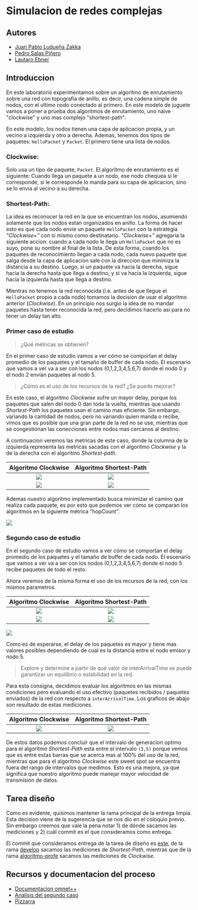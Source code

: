 # Simulacion de redes complejas

## Autores
- [Juan Pablo Ludueña Zakka](mailto:juan.luduena.161@mi.unc.edu.ar)
- [Pedro Salas Piñero](mailto:pedrosalaspinero@mi.unc.edu.ar)
- [Lautaro Ebner](mailto:lautaro.ebner@mi.unc.edu.ar)

## Introduccion

En este laboratorio experimentamos sobre un algoritmo de enrutamiento sobre una red con topografia de anillo, es decir, una cadena simple de nodos, con el ultimo nodo conectado al primero. En este modelo de juguete vamos a poner a prueba dos algoritmos de enrutamiento, uno naive "clockwise" y uno mas complejo "shortest-path".

En este modelo, los nodos tienen una capa de aplicacion propia, y un vecino a izquierda y otro a derecha. Ademas, tenemos dos tipos de paquetes: `HelloPacket` y `Packet`. El primero tiene una lista de nodos.


### Clockwise: 
Solo usa un tipo de paquete, `Packet`. El algoritmo de enrutamiento es el siguiente: Cuando llega un paquete a un nodo, ese nodo chequea si le corresponde, si le corresponde lo manda para su capa de aplicacion, sino se lo envia al vecino a su derecha. 

### Shortest-Path: 
La idea es reconocer la red en la que se encuentran los nodos, asumiendo solamente que los nodos estan organizados en anillo. La forma de hacer esto es que cada nodo envie un paquete `HelloPacket` con la estrategia *"Clockwise+"* con si mismo como destinatario. *"Clockwise+"* agregaria la siguiente accion: cuando a cada nodo le llega un `HelloPacket` que no es suyo, pone su nombre al final de la lista. De esta forma, cuando los paquetes de reconocimiento llegan a cada nodo, cada nuevo paquete que salga desde la capa de aplicacion sale con la direccion que minimiza la distancia a su destino. Luego, si un paquete va hacia la derecha, sigue hacia la derecha hasta que llega a destino, y si va hacia la izquierda, sigue hacia la izquierda hasta que llega a destino. 

Mientras no tenemos la red reconocida (i.e. antes de que llegue el `HelloPacket` propio a cada nodo) tomamos la decision de usar el algoritmo anterior (*Clockwise*). En un principio nos surgio la idea de no mandar paquetes hasta tener reconocida la red, pero decidimos hacerlo asi para no tener un delay tan alto.


### Primer caso de estudio
> ¿Qué métricas se obtienen? 

En el primer caso de estudio vamos a ver cómo se comportan el delay promedio de los paquetes y el tamaño de buffer de cada nodo. El escenario que vamos a ver va a ser con los nodos (0,1,2,3,4,5,6,7) donde el nodo 0 y el nodo 2 envían paquetes al nodo 5. 

> ¿Cómo es el uso de los recursos de la red? ¿Se puede mejorar?

En este caso, el algoritmo *Clockwise* sufre un mayor delay, porque los paquetes que salen del nodo 0 dan toda la vuelta, mientras que usando *Shortest-Path* los paquetes usan el camino mas eficiente. Sin embargo, variando la cantidad de nodos, pero no variando quien manda o recibe, vimos que es posible que una gran parte de la red no se use, mientras que se congestionan las conecciones entre nodos mas cercanos al destino.

A continuacion veremos las metricas de este caso, donde la columna de la izquierda representa las metricas sacadas con el algoritmo *Clockwise* y la de la derecha con el algoritmo *Shortest-path*.


| Algoritmo **Clockwise**| Algoritmo **Shortest-Path**|
|:----------------------:|:--------------------------:|
|![](/assets/AlgoritmoProfe-Caso1-delay.svg)| ![](/assets/ShortestPath-Caso1-delay.svg) |
| ![](/assets/AlgoritmoProfe-Caso1-buffersize.svg) | ![](/assets/ShortestPath-Caso1-buffersize.svg) |


Ademas nuestro algoritmo implementado busca minimizar el camino que realiza cada paquete, es por esto que podemos ver cómo se comparan los algoritmos en la siguiente métrica "hopCount".



 ![](/assets/C1-hopcount.svg)


### Segundo caso de estudio

En el segundo caso de estudio vamos a ver cómo se comportan el delay promedio de los paquetes y el tamaño de buffer de cada nodo. El escenario que vamos a ver va a ser con los nodos (0,1,2,3,4,5,6,7) donde el nodo 5 recibe paquetes de todo el resto. 

Ahora veremos de la misma forma el uso de los recursos de la red, con los mismos parametros.


| Algoritmo **Clockwise**| Algoritmo **Shortest-Path**|
|:----------------------:|:--------------------------:|
|![](/assets/AlgoritmoProfe-Caso2-delay.svg)| ![](/assets/ShortestPath-Caso2-delay.svg) |
| ![](/assets/AlgoritmoProfe-Caso2-buffersize.svg) | ![](/assets/ShortestPath-Caso2-buffersize.svg) |



 ![](/assets/C2-hopcount.svg)

Como es de esperarse, el delay de los paquetes es mayor y tiene mas valores posibles dependiendo de cual es la distancia entre el nodo emisor y nodo 5.

> Explore y determine a partir de qué valor de interArrivalTime se puede garantizar un equilibrio o estabilidad en la red. 

Para esta consigna, decidimos evaluar los algoritmos en las mismas condiciones pero evaluando el uso efectivo (paquetes recibidos / paquetes enviados) de la red con respecto a `interArrivalTime`. Los graficos de abajo son resultado de estas mediciones.


| Algoritmo **Clockwise**| Algoritmo **Shortest-Path**|
|:-----:|:------:|
|![](/assets/ultimo-clockwise.svg)|![](/assets/ultimo-shortestpath.svg)|

De estos datos podemos concluir que el intervalo de generacion optimo para el algoritmo *Shortest-Path* esta entre el intervalo `(3,5)` porque vemos que es entre estas barras que se acerca mas al 100% del uso de la red, mientras que para el algoritmo *Clockwise* este sweet spot se encuentra fuera del rango de intervalos que medimos. Esto es una mejora, ya que significa que nuestro algoritmo puede manejar mayor velocidad de transmision de datos.


## Tarea diseño

Como es evidente, quisimos mantener la rama principal de la entrega limpia. Esta decision viene de la sugerencia que se nos dio en el coloquio previo. Sin embargo creemos que vale la pena notar 1) de dónde sacamos las mediciones y 2) cuál commit es el que consideramos como entrega. 

El commit que consideramos entrega de la tarea de diseño es [este](https://bitbucket.org/redes-famaf/redes23lab4g28/src/86f29d958777ddc1de1b79d1ea752e0a498cdd3e), de la rama [develop](https://bitbucket.org/redes-famaf/redes23lab4g28/src/develop/) sacamos las mediciones de *Shortest-Path*, mientras que de la rama [algoritmo-profe](https://bitbucket.org/redes-famaf/redes23lab4g28/src/algoritmo-profe/) sacamos las mediciones de *Clockwise*.



## Recursos y documentacion del proceso
 - [Documentacion omnet++](https://doc.omnetpp.org/omnetpp/manual/)
 - [Analisis del segundo caso](https://docs.google.com/spreadsheets/d/1Np0t0l80PH_x20gNaKZVG-qXYueYkEa6Wwn10FTkw-0/edit?usp=sharing)
 - [Pizzarra](https://excalidraw.com/#room=1fa9a964870662e4895e,C3v74kYm0ZonF9yZzJE7tQ)